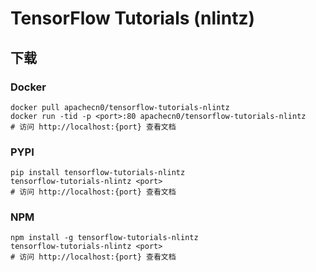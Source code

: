 # TensorFlow Tutorials (nlintz)

## 下载

### Docker

```
docker pull apachecn0/tensorflow-tutorials-nlintz
docker run -tid -p <port>:80 apachecn0/tensorflow-tutorials-nlintz
# 访问 http://localhost:{port} 查看文档
```

### PYPI

```
pip install tensorflow-tutorials-nlintz
tensorflow-tutorials-nlintz <port>
# 访问 http://localhost:{port} 查看文档
```

### NPM

```
npm install -g tensorflow-tutorials-nlintz
tensorflow-tutorials-nlintz <port>
# 访问 http://localhost:{port} 查看文档
```